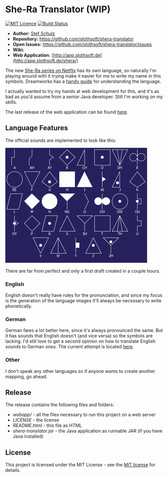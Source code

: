 # She-Ra Translator (WIP)

[![MIT Licence](https://img.shields.io/github/license/jenkinsci/java-client-api.svg?label=License)](http://opensource.org/licenses/MIT) [![Build Status](https://travis-ci.org/slothsoft/shera-translator.svg?branch=master)](https://travis-ci.org/slothsoft/shera-translator)

- **Author:** [Stef Schulz](mailto:s.schulz@slothsoft.de)
- **Repository:** <https://github.com/slothsoft/shera-translator>
- **Open Issues:** <https://github.com/slothsoft/shera-translator/issues>
- **Wiki:** _<none>_
- **Web Application:** [http://app.slothsoft.de](http://app.slothsoft.de/shera/)

The new [She-Ra series on Netflix](https://www.netflix.com/title/80179762) has its own language, so naturally I'm playing around with it trying make it easier for me to write my name in this symbols. Dreamworks has a [handy guide](http://www.dreamworkstv.com/wp-content/uploads/2015/07/SheRa_FirstOnes_Language.pdf) for understanding the language.

I actually wanted to try my hands at web development for this, and it's as bad as you'd assume from a senior Java developer. Still I'm working on my skills.

The last release of the web application can be found [here](http://app.slothsoft.de/shera/).



## Language Features

The official sounds are implemented to look like this:

![all sounds](https://github.com/slothsoft/shera-translator/raw/master/readme/all-sounds.png)

There are far from perfect and only a first draft created in a couple hours.


### English

English doesn't really have rules for the pronunciation, and since my focus is the generation of the language images it'll always be necessary to write phonetically. 

### German

German fares a lot better here, since it's always pronounced the same. But it has sounds that English doesn't (and vice versa) so the symbols are lacking. I'd still love to get a second opinion on how to translate English sounds to German ones. The current attempt is located [here](https://github.com/slothsoft/shera-translator/blob/master/core/src/main/java/de/slothsoft/shera/mapper/GermanSoundMapper.java).

### Other

I don't speak any other languages so if anyone wants to create another mapping, go ahead.



## Release

The release contains the following files and folders:

- *webapp/* - all the files necessary to run this project on a web server
- *LICENSE* - the license
- *README.html* - this file as HTML
- *shera-translator.jar* - the Java application as runnable JAR (if you have Java installed)



## License

This project is licensed under the MIT License - see the [MIT license](https://opensource.org/licenses/MIT) for details.
